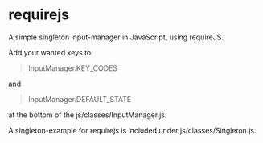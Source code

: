 # requirejs
A simple singleton input-manager in JavaScript, using requireJS.

Add your wanted keys to 

>InputManager.KEY_CODES

and

>InputManager.DEFAULT_STATE

at the bottom of the js/classes/InputManager.js.

A singleton-example for requirejs is included under js/classes/Singleton.js.
